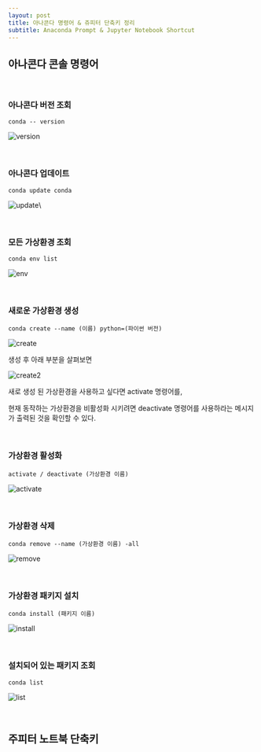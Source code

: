 ```yaml
---
layout: post
title: 아나콘다 명령어 & 쥬피터 단축키 정리
subtitle: Anaconda Prompt & Jupyter Notebook Shortcut
---
```


## 아나콘다 콘솔 명령어
<br>

### 아나콘다 버전 조회
```
conda -- version
```

![version](https://user-images.githubusercontent.com/50393277/64470414-d1a6d680-d17d-11e9-9a18-ab8e6bdbc6aa.png)

<br>

### 아나콘다 업데이트
```
conda update conda
```

![update](https://user-images.githubusercontent.com/50393277/64470512-1aab5a80-d17f-11e9-8b48-c8319d535283.png)\

<br>

### 모든 가상환경 조회
```
conda env list
```

![env](https://user-images.githubusercontent.com/50393277/64470456-061a9280-d17e-11e9-9726-94323d455b82.png)

<br>

### 새로운 가상환경 생성
```
conda create --name (이름) python=(파이썬 버전)
```

![create](https://user-images.githubusercontent.com/50393277/64470567-35ca9a00-d180-11e9-934a-68d75da3881c.png)

생성 후 아래 부분을 살펴보면

![create2](https://user-images.githubusercontent.com/50393277/64470575-572b8600-d180-11e9-9105-6d3cd4a2c562.png)

새로 생성 된 가상환경을 사용하고 싶다면 activate 명령어를,

현재 동작하는 가상환경을 비활성화 시키려면 deactivate 명령어를 사용하라는 메시지가 출력된 것을 확인할 수 있다.

<br>

### 가상환경 활성화
```
activate / deactivate (가상환경 이름)
```

![activate](https://user-images.githubusercontent.com/50393277/64470589-9eb21200-d180-11e9-9711-1671b01b2240.png)

<br>

### 가상환경 삭제
```
conda remove --name (가상환경 이름) -all
```

![remove](https://user-images.githubusercontent.com/50393277/64470641-c655aa00-d181-11e9-9881-98bf113c4a24.png)

<br>

### 가상환경 패키지 설치
```
conda install (패키지 이름)
```

![install](https://user-images.githubusercontent.com/50393277/64470731-6e1fa780-d183-11e9-9e7e-92125d509085.png)

<br>

### 설치되어 있는 패키지 조회
```
conda list
```

![list](https://user-images.githubusercontent.com/50393277/64470819-441ab500-d184-11e9-8e28-35b990fd5a8e.png)

<br>

## 주피터 노트북 단축키
